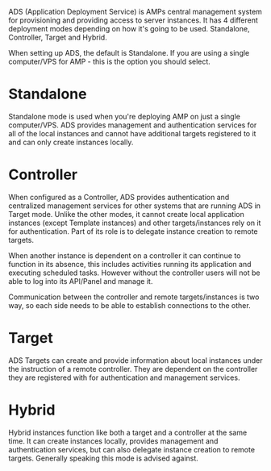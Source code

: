 ADS (Application Deployment Service) is AMPs central management system for provisioning and providing access to server instances. It has 4 different deployment modes depending on how it's going to be used. Standalone, Controller, Target and Hybrid.

When setting up ADS, the default is Standalone. If you are using a single computer/VPS for AMP - this is the option you should select.

# Standalone

Standalone mode is used when you're deploying AMP on just a single computer/VPS. ADS provides management and authentication services for all of the local instances and cannot have additional targets registered to it and can only create instances locally.

# Controller

When configured as a Controller, ADS provides authentication and centralized management services for other systems that are running ADS in Target mode. Unlike the other modes, it cannot create local application instances (except Template instances) and other targets/instances rely on it for authentication. Part of its role is to delegate instance creation to remote targets.

When another instance is dependent on a controller it can continue to function in its absence, this includes activities running its application and executing scheduled tasks. However without the controller users will not be able to log into its API/Panel and manage it.

Communication between the controller and remote targets/instances is two way, so each side needs to be able to establish connections to the other.

# Target

ADS Targets can create and provide information about local instances under the instruction of a remote controller. They are dependent on the controller they are registered with for authentication and management services.

# Hybrid

Hybrid instances function like both a target and a controller at the same time. It can create instances locally, provides management and authentication services, but can also delegate instance creation to remote targets. Generally speaking this mode is advised against.